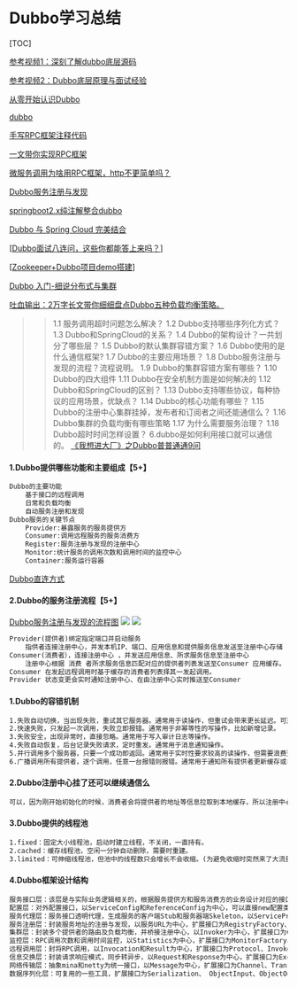# Dubbo学习总结

[TOC]


[参考视频1：深刻了解dubbo底层源码](https://www.bilibili.com/video/av58338686)

[参考视频2：Dubbo底层原理与面试经验](https://www.bilibili.com/video/av53428315/)

[从零开始认识Dubbo](https://www.cnblogs.com/alterem/p/11211728.html)

[dubbo](https://www.cnblogs.com/xxbiao/tag/dubbo/)

[手写RPC框架注释代码](https://www.cnblogs.com/mseddl/p/11531465.html)

[一文带你实现RPC框架](https://www.cnblogs.com/endless-code/p/11235624.html)

[微服务调用为啥用RPC框架，http不更简单吗？](https://zhuanlan.zhihu.com/p/61364466)

[Dubbo服务注册与发现](https://www.cnblogs.com/mzq123/p/11221570.html)

[springboot2.x纯注解整合dubbo](https://www.cnblogs.com/chywx/p/11180719.html)

[Dubbo 与 Spring Cloud 完美结合](https://www.cnblogs.com/babycomeon/p/11546737.html)

[[Dubbo面试八连问，这些你都能答上来吗？](https://www.cnblogs.com/javazhiyin/p/11966271.html)]

[[Zookeeper+Dubbo项目demo搭建](https://www.cnblogs.com/iUtopia/p/11653098.html)]

[Dubbo 入门-细说分布式与集群](https://www.cnblogs.com/yangyuanhu/p/12439106.html)

[吐血输出：2万字长文带你细细盘点Dubbo五种负载均衡策略。](https://www.cnblogs.com/thisiswhy/p/13020501.html)

>> 1.1 服务调用超时问题怎么解决？
    1.2 Dubbo支持哪些序列化方式？
    1.3 Dubbo和SpringCloud的关系？
    1.4 Dubbo的架构设计？一共划分了哪些层？
    1.5 Dubbo的默认集群容错方案？
    1.6 Dubbo使用的是什么通信框架?
    1.7 Dubbo的主要应用场景？
    1.8 Dubbo服务注册与发现的流程？流程说明。
    1.9 Dubbo的集群容错方案有哪些？
    1.10 Dubbo的四大组件
    1.11 Dubbo在安全机制方面是如何解决的
    1.12 Dubbo和SpringCloud的区别？
    1.13 Dubbo支持哪些协议，每种协议的应用场景，优缺点？
    1.14 Dubbo的核心功能有哪些？
    1.15 Dubbo的注册中心集群挂掉，发布者和订阅者之间还能通信么？
    1.16 Dubbo集群的负载均衡有哪些策略
    1.17 为什么需要服务治理？
    1.18 Dubbo超时时间怎样设置？
>> 6.dubbo是如何利用接口就可以通信的。
[《我想进大厂》之Dubbo普普通通9问](https://www.cnblogs.com/ilovejaney/p/13836719.html)
#### 1.Dubbo提供哪些功能和主要组成【5+】
```markdown
Dubbo的主要功能
    基于接口的远程调用
    日常和负载均衡
    自动服务注册和发现
Dubbo服务的关键节点
    Provider:暴露服务的服务提供方
    Consumer:调用远程服务的服务消费方
    Register:服务注册与发现的注册中心
    Monitor:统计服务的调用次数和调用时间的监控中心
    Container:服务运行容器
```
[Dubbo直连方式](https://www.cnblogs.com/mengd/p/13543836.html)
#### 2.Dubbo的服务注册流程【5+】
[Dubbo服务注册与发现的流程图](http://www.mianshigee.com/question/20621dou)
![](http://cdn.mianshigee.com/upload/article/20200625/20181002113850939.png)
![](http://cdn.mianshigee.com/upload/article/20200625/20190731230024_81309.jpg)
```markdown
Provider(提供者)绑定指定端口并启动服务
    指供者连接注册中心，并发本机IP、端口、应用信息和提供服务信息发送至注册中心存储
Consumer(消费者），连接注册中心 ，并发送应用信息、所求服务信息至注册中心
    注册中心根据 消费 者所求服务信息匹配对应的提供者列表发送至Consumer 应用缓存。
Consumer 在发起远程调用时基于缓存的消费者列表择其一发起调用。
Provider 状态变更会实时通知注册中心、在由注册中心实时推送至Consumer
```
#### 1.Dubbo的容错机制
```markdown
1.失败自动切换，当出现失败，重试其它服务器。通常用于读操作，但重试会带来更长延迟。可通过retries="2"来设置重试次数
2.快速失败，只发起一次调用，失败立即报错。通常用于非幂等性的写操作，比如新增记录。
3.失败安全，出现异常时，直接忽略。通常用于写入审计日志等操作。
4.失败自动恢复，后台记录失败请求，定时重发。通常用于消息通知操作。
5.并行调用多个服务器，只要一个成功即返回。通常用于实时性要求较高的读操作，但需要浪费更多服务资源。可通过forks="2"来设置最大并行数。
6.广播调用所有提供者，逐个调用，任意一台报错则报错。通常用于通知所有提供者更新缓存或日志等本地资源信息
```
#### 2.Dubbo注册中心挂了还可以继续通信么
```markdown
可以，因为刚开始初始化的时候，消费者会将提供者的地址等信息拉取到本地缓存，所以注册中心挂了可以继续通信。
```
#### 3.Dubbo提供的线程池
```markdown
1.fixed：固定大小线程池，启动时建立线程，不关闭，一直持有。 
2.cached：缓存线程池，空闲一分钟自动删除，需要时重建。 
3.limited：可伸缩线程池，但池中的线程数只会增长不会收缩。(为避免收缩时突然来了大流量引起的性能问题)。
```
#### 4.Dubbo框架设计结构
```markdown
服务接口层：该层是与实际业务逻辑相关的，根据服务提供方和服务消费方的业务设计对应的接口和实现。
配置层：对外配置接口，以ServiceConfig和ReferenceConfig为中心，可以直接new配置类，也可以通过spring解析配置生成配置类。
服务代理层：服务接口透明代理，生成服务的客户端Stub和服务器端Skeleton，以ServiceProxy为中心，扩展接口为ProxyFactory。
服务注册层：封装服务地址的注册与发现，以服务URL为中心，扩展接口为RegistryFactory、Registry和RegistryService。可能没有服务注册中心，此时服务提供方直接暴露服务。
集群层：封装多个提供者的路由及负载均衡，并桥接注册中心，以Invoker为中心，扩展接口为Cluster、Directory、Router和LoadBalance。将多个服务提供方组合为一个服务提供方，实现对服务消费方来透明，只需要与一个服务提供方进行交互。
监控层：RPC调用次数和调用时间监控，以Statistics为中心，扩展接口为MonitorFactory、Monitor和MonitorService。
远程调用层：封将RPC调用，以Invocation和Result为中心，扩展接口为Protocol、Invoker和Exporter。Protocol是服务域，它是Invoker暴露和引用的主功能入口，它负责Invoker的生命周期管理。Invoker是实体域，它是Dubbo的核心模型，其它模型都向它靠扰，或转换成它，它代表一个可执行体，可向它发起invoke调用，它有可能是一个本地的实现，也可能是一个远程的实现，也可能一个集群实现。
信息交换层：封装请求响应模式，同步转异步，以Request和Response为中心，扩展接口为Exchanger、ExchangeChannel、ExchangeClient和ExchangeServer。
网络传输层：抽象mina和netty为统一接口，以Message为中心，扩展接口为Channel、Transporter、Client、Server和Codec。
数据序列化层：可复用的一些工具，扩展接口为Serialization、 ObjectInput、ObjectOutput和ThreadPool。
```